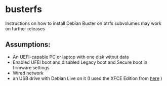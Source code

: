 # busterfs
Instructions on how to install Debian Buster on btrfs subvolumes
may work on further releases

## Assumptions:
- An UEFI-capable PC or laptop with one disk witout data
- Enabled UFEI boot and disabled Legacy boot and Secure boot in firmware settings
- Wired network
- an USB drive with Debian Live on it (I used the XFCE Edition from [here](https://cdimage.debian.org/debian-cd/current-live/amd64/iso-hybrid/) )


